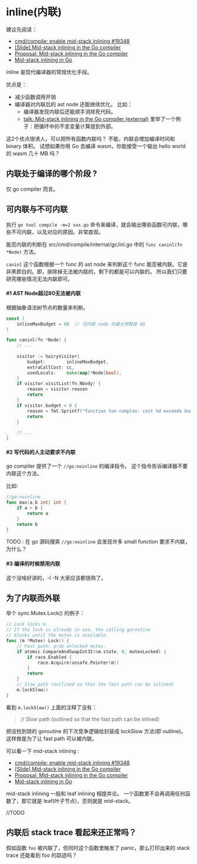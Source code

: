 # inline(内联)  

建议先阅读： 

* [cmd/compile: enable mid-stack inlining #19348](https://github.com/golang/go/issues/19348)  
* [\[Slide\] Mid-stack inlining in the Go compiler](https://docs.google.com/presentation/d/1Wcblp3jpfeKwA0Y4FOmj63PW52M_qmNqlQkNaLj0P5o/edit#slide=id.p)
* [Proposal: Mid-stack inlining in the Go compiler](https://go.googlesource.com/proposal/+/master/design/19348-midstack-inlining.md)    
* [Mid-stack inlining in Go](https://dave.cheney.net/2020/05/02/mid-stack-inlining-in-go)   

inline 是现代编译器的常规优化手段。 

优点是：

* 减少函数调用开销  
* 编译器对内联后的 ast node 还能继续优化。 比如：
    * 编译器发现内联后还能顺手消除死代码。  
    * [talk: Mid-stack inlining in the Go compiler (external)](https://docs.google.com/presentation/d/1Wcblp3jpfeKwA0Y4FOmj63PW52M_qmNqlQkNaLj0P5o/edit#slide=id.g1b2157b5d1_0_6) 里举了一个例子：把循环中的不变变量计算提到外部。 

这2个优点很诱人，可以把所有函数内联吗？  不能，内联会增加编译时间和 binary 体积。 试想如果你用 Go 去编译 wasm，你能接受一个输出 hello world 的 wasm 几十 MB 吗？ 


## 内联处于编译的哪个阶段 ? 

仅 go compiler 而言。

## 可内联与不可内联

执行  `go tool compile -m=2 xxx.go` 命令来编译，就会输出哪些函数可内联，哪些不可内联，以及对应的原因。非常直观。   


能否内联的判断在 src/cmd/compile/internal/gc/inl.go 中的 `func caninl(fn *Node)` 方法。


`caninl` 这个函数根据一个 func 的 ast node 来判断这个 func 能否被内联。它是非黑即白的。即，排除掉无法被内联的，剩下的都是可以内联的。 所以我们只要研究哪些情况无法内联即可。

#### #1 AST Node超过80无法被内联  

根据抽象语法树节点的数量来判断。  

```go
const (
	inlineMaxBudget = 80  // 可内联 node 的最大预算是 80 
)

func caninl(fn *Node) {
	// ... 
	
 	visitor := hairyVisitor{
 		budget:        inlineMaxBudget,
 		extraCallCost: cc,
 		usedLocals:    make(map[*Node]bool),
 	}
 	if visitor.visitList(fn.Nbody) {
 		reason = visitor.reason
 		return
 	}
 	if visitor.budget < 0 {
 		reason = fmt.Sprintf("function too complex: cost %d exceeds budget %d", inlineMaxBudget-visitor.budget, inlineMaxBudget)
 		return
 	}

 	// ... 
}
```   

#### #2 写代码的人主动要求不内联 

go compiler 提供了一个 `//go:noinline` 的编译指令。 这个指令告诉编译器不要内联这个方法。

比如: 
```go
//go:noinline
func max(a,b int) int {
	if a > b {
		return a
	}
	return b
}
```

TODO : 在 go 源码搜索 `//go:noinline` 会发现许多 small function 要求不内联，为什么？

#### #3 编译的时候禁用内联 

这个没啥好讲的，-l -N 大家应该都很熟了。  

## 为了内联而外联 

举个 sync.Mutex.Lock() 的例子：
```go
// Lock locks m.
// If the lock is already in use, the calling goroutine
// blocks until the mutex is available.
func (m *Mutex) Lock() {
	// Fast path: grab unlocked mutex.
	if atomic.CompareAndSwapInt32(&m.state, 0, mutexLocked) {
		if race.Enabled {
			race.Acquire(unsafe.Pointer(m))
		}
		return
	}
	// Slow path (outlined so that the fast path can be inlined)
	m.lockSlow()
}
```

看到 `m.lockSlow()` 上面的注释了没有：

> // Slow path (outlined so that the fast path can be inlined)

把没抢到锁的 goroutine 的下次竞争逻辑给封装成 lockSlow 方法(即 outline)。 这样做是为了让 fast path 可以被内联。

可以看一下 mid-stack inlining : 

* [cmd/compile: enable mid-stack inlining #19348](https://github.com/golang/go/issues/19348)  
* [\[Slide\] Mid-stack inlining in the Go compiler](https://docs.google.com/presentation/d/1Wcblp3jpfeKwA0Y4FOmj63PW52M_qmNqlQkNaLj0P5o/edit#slide=id.p)
* [Proposal: Mid-stack inlining in the Go compiler](https://go.googlesource.com/proposal/+/master/design/19348-midstack-inlining.md)    
* [Mid-stack inlining in Go](https://dave.cheney.net/2020/05/02/mid-stack-inlining-in-go)   

mid-stack inlining 一般和 leaf inlining 相提并论。 一个函数里不会再调用任何函数了，那它就是 leaf(叶子节点)，否则就是 mid-stack。  


//TODO  

## 内联后 stack trace 看起来还正常吗？

假如函数 `foo` 被内联了，但同时这个函数里触发了 panic，那么打印出来的 stack trace 还能看到 foo 的踪迹吗？ 